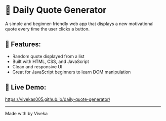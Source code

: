 # 🌟 Daily Quote Generator

A simple and beginner-friendly web app that displays a new motivational quote every time the user clicks a button.

## 🚀 Features:
- Random quote displayed from a list
- Built with HTML, CSS, and JavaScript
- Clean and responsive UI
- Great for JavaScript beginners to learn DOM manipulation

## 🔗 Live Demo:
 https://vivekas005.github.io/daily-quote-generator/

---
Made with  by Viveka

